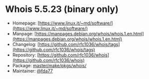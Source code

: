 # Whois 5.5.23 (binary only)
 - Homepage: [https://www.linux.it/~md/software/](https://www.linux.it/~md/software/)
 - Manpage: [https://manpages.debian.org/whois/whois.1.en.html](https://manpages.debian.org/whois/whois.1.en.html)
 - Changelog: [https://github.com/rfc1036/whois/tags](https://github.com/rfc1036/whois/tags)
 - Repository: [https://github.com/rfc1036/whois](https://github.com/rfc1036/whois)
 - Package: [master/make/pkgs/whois/](https://github.com/Freetz-NG/freetz-ng/tree/master/make/pkgs/whois/)
 - Maintainer: [@fda77](https://github.com/fda77)

